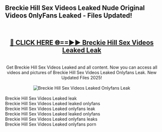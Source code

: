 <h2>Breckie Hill Sex Videos Leaked Nude Original Videos 0nlyFans Leaked - Files Updated! </h2>
<br>
<div align="center">
<h2><a href="https://213.232.235.80/live/video.php?q=breckie-hill-sex-videos-leaked" rel="nofollow">🔴 CLICK HERE 🌐==►► Breckie Hill Sex Videos Leaked Leak</a></h2>
<br>
Get Breckie Hill Sex Videos Leaked and all content. Now you can access all videos and pictures of Breckie Hill Sex Videos Leaked Onlyfans Leak. New Updated Files 2025!
<br>
<br>
<a href="https://213.232.235.80/live/video.php?q=breckie-hill-sex-videos-leaked" rel="nofollow" data-target="animated-image.originalLink"><img src="https://i.imgur.com/1EjSzPs.png" alt="Breckie Hill Sex Videos Leaked Onlyfans Leak" style="max-width: 100%; display: inline-block;" data-target="animated-image.originalImage"></a>
</div>
<br>
Breckie Hill Sex Videos Leaked leak<br>
Breckie Hill Sex Videos Leaked leaked onlyfans<br>
Breckie Hill Sex Videos Leaked onlyfans leak<br>
Breckie Hill Sex Videos Leaked leaked onlyfans<br>
Breckie Hill Sex Videos Leaked onlyfans leaks<br>
Breckie Hill Sex Videos Leaked onlyfans porn
